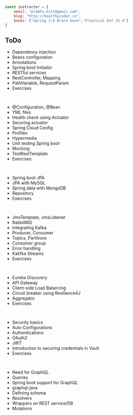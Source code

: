 ``` javascript
const instructor = {
	email: "prabhu.bits@gmail.com",
	blog: "http://healthycoder.in",
	books: ["Spring 3.0 Black book","Practical Ext JS 4"]
} 
```

## ToDo

*	Dependency injection
*	Beans configuration
*	Annotations
*	Spring boot Initializr
*	RESTful services
*	RestController, Mapping
*	PathVariable, RequestParam
*	Exercises

<br/>

*	@Configuration, @Bean
*	YML files
*	Health check using Actuator
*	Securing actuator
*	Spring Cloud Config
*	Profiles
*	Hypermedia
*	Unit testing Spring boot
*	Mocking
*	TestRestTemplate
*	Exercises

<br/>

*	Spring boot JPA
*	JPA with MySQL
*	Spring data with MongoDB
*	Repository
*	Exercises

<br/>

*	JmsTemplate, JmsListener
*	RabbitMQ
*	Integrating Kafka
*	Producer, Consumer
*	Topics, Partitions
*	Consumer group
*	Error handling
*	Kakfka Streams
*	Exercises

<br/>

*	Eureka Discovery
*	API Gateway
*	Client-side Load Balancing
*	Circuit breaker using Resilience4J 
*	Aggregator
*	Exercises

<br/>

*	Security basics
*	Auto Configurations
*	Authentications
*	OAuth2
*	JWT
*	Introduction to securing credentials in Vault
*	Exercises

<br/>

*	Need for GraphQL
*	Queries
*	Spring boot support for GraphQL
*	graphql-java
*	Defining schema
*	Resolvers
*	Wrappers on REST service/DB
*	Mutations
